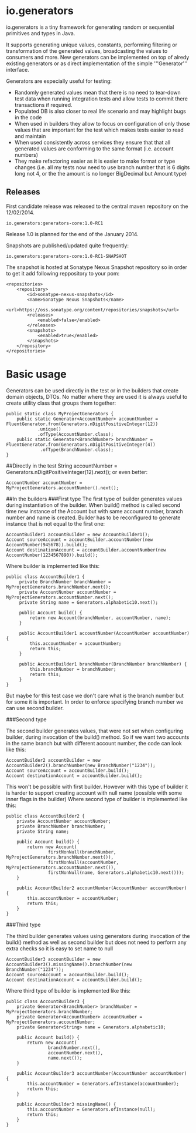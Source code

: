 io.generators
==========

io.generators is a tiny framework for generating random or sequential primitives and types in Java.

It supports generating unique values, constants, performing filtering or transformation of the generated values, broadcasting the values to consumers and more.
New generators can be implemented on top of alredy existing generators or as direct implementation of the simple '''Generator<T>''' interface.

Generators are especially useful for testing:
 -   Randomly generated values mean that there is no need to tear-down test data when running integration tests and allow tests to commit there transactions if required.
 -   Populated DB is also closer to real life scenario and may highlight bugs in the code
 -   When used in builders they allow to focus on configuration of only those values that are important for the test which makes tests easier to read and maintain
 -   When used consistently across services they ensure that that all generated values are conforming to the same format (i.e. account numbers)
 -   They make refactoring easier as it is easier to make format or type changes (i.e. all my tests now need to use branch number that is 6 digits long not 4, or the the amount is no longer BigDecimal but Amount type)


Releases
-------------
First candidate release was released to the central maven repository on the 12/02/2014. 

    io.generators:generators-core:1.0-RC1

Release 1.0 is planned for the end of the January 2014. 

Snapshots are published/updated quite frequently: 

    io.generators:generators-core:1.0-RC1-SNAPSHOT

The snapshot is hosted at Sonatype Nexus Snapshot repository so in order to get it add following reppository to your pom:

    <repositories>
        <repository>
            <id>sonatype-nexus-snapshots</id>
            <name>Sonatype Nexus Snapshots</name>
            <url>https://oss.sonatype.org/content/repositories/snapshots</url>
            <releases>
                <enabled>false</enabled>
            </releases>
            <snapshots>
                <enabled>true</enabled>
            </snapshots>
        </repository>
    </repositories>


Basic usage
==========
Generators can be used directly in the test or in the builders that create domain objects, DTOs.
No matter where they are used it is always useful to create utility class that groups them together:

    public static class MyProjectGenerators {
        public static Generator<AccountNumber> accountNumber = FluentGenerator.from(Generators.nDigitPositiveInteger(12))
                .unique()
                .ofType(AccountNumber.class);
        public static Generator<BranchNumber> branchNumber = FluentGenerator.from(Generators.nDigitPositiveInteger(4))
                 .ofType(BranchNumber.class);
    }


##Directly in the test
    String accountNumber = Generators.nDigitPositiveInteger(12).next();
or even better:

    AccountNumber accountNumber = MyProjectGenerators.accountNumber().next();

##In the builders
###First type
The first type of builder generates values during instantiation of the builder.
When build() method is called second time new instance of the Account but with same account number, branch number and name is created.
Builder has to be reconfigured to generate instance that is not equal to the first one:

    AccountBuilder1 accountBuilder = new AccountBuilder1();
    Account sourceAccount = accountBuilder.accountNumber(new AccountNumber(945678)).build();
    Account destinationAccount = accountBuilder.accountNumber(new AccountNumber(1234567890)).build();

Where builder is implemented like this:

    public class AccountBuilder1 {
         private BranchNumber branchNumber = MyProjectGenerators.branchNumber.next();
         private AccountNumber accountNumber = MyProjectGenerators.accountNumber.next();
         private String name = Generators.alphabetic10.next();

         public Account build() {
             return new Account(branchNumber, accountNumber, name);
         }

         public AccountBuilder1 accountNumber(AccountNumber accountNumber) {
             this.accountNumber = accountNumber;
             return this;
         }

         public AccountBuilder1 branchNumber(BranchNumber branchNumber) {
             this.branchNumber = branchNumber;
             return this;
         }
    }


But maybe for this test case we don't care what is the branch number but for some it is important. In order to enforce specifying branch number we can use second builder.

###Second type

The second builder generates values, that were not set when configuring builder, during invocation of the build() method.
So if we want two accounts in the same branch but with different account number, the code can look like this:

    AccountBuilder2 accountBuilder = new AccountBuilder2().branchNumber(new BranchNumber("1234"));
    Account sourceAccount = accountBuilder.build();
    Account destinationAccount = accountBuilder.build();

This won't be possible with first builder. However with this type of builder it is harder to support creating account with null name (possible with some inner flags in the builder)
Where second type of builder is implemented like this:

    public class AccountBuilder2 {
        private AccountNumber accountNumber;
        private BranchNumber branchNumber;
        private String name;

        public Account build() {
            return new Account(
                    firstNonNull(branchNumber, MyProjectGenerators.branchNumber.next()),
                    firstNonNull(accountNumber, MyProjectGenerators.accountNumber.next()),
                    firstNonNull(name, Generators.alphabetic10.next()));
        }

        public AccountBuilder2 accountNumber(AccountNumber accountNumber) {
            this.accountNumber = accountNumber;
            return this;
        }
    }

###Third type

The third builder generates values using generators during invocation of the build() method as well as second builder
but does not need to perform any extra checks so it is easy to set name to null

    AccountBuilder3 accountBuilder = new AccountBuilder3().missingName().branchNumber(new BranchNumber("1234"));
    Account sourceAccount = accountBuilder.build();
    Account destinationAccount = accountBuilder.build();

Where third type of builder is implemented like this:

    public class AccountBuilder3 {
        private Generator<BranchNumber> branchNumber = MyProjectGenerators.branchNumber;
        private Generator<AccountNumber> accountNumber = MyProjectGenerators.accountNumber;
        private Generator<String> name = Generators.alphabetic10;

        public Account build() {
            return new Account(
                    branchNumber.next(),
                    accountNumber.next(),
                    name.next());
        }

        public AccountBuilder3 accountNumber(AccountNumber accountNumber) {
            this.accountNumber = Generators.ofInstance(accountNumber);
            return this;
        }

        public AccountBuilder3 missingName() {
            this.accountNumber = Generators.ofInstance(null);
            return this;
        }
    }
